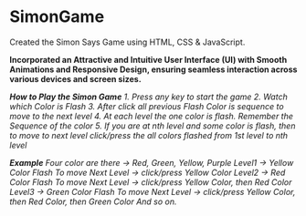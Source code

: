 # SimonGame

Created the Simon Says Game using HTML, CSS & JavaScript.

**Incorporated an Attractive and Intuitive User Interface (UI) with Smooth Animations and Responsive Design, ensuring seamless interaction across various devices and screen sizes.**

**_How to Play the Simon Game_**
_1. Press any key to start the game_
_2. Watch which Color is Flash_
_3. After click all previous Flash Color is sequence to move to the next level_
_4. At each level the one color is flash. Remember the Sequence of the color_
_5. If you are at nth level and some color is flash, then to move to next level click/press the all colors flashed from 1st level to nth level_

**_Example_**
_Four color are there -> Red, Green, Yellow, Purple_
_Level1 -> Yellow Color Flash_
_To move Next Level -> click/press Yellow Color_
_Level2 -> Red Color Flash_
_To move Next Level -> click/press Yellow Color, then Red Color_
_Level3 -> Green Color Flash_
_To move Next Level -> click/press Yellow Color, then Red Color, then Green Color_
_And so on._
